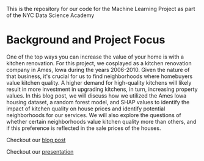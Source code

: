 This is the repository for our code for the Machine Learning Project as part of the NYC Data Science Academy

# Background and Project Focus
One of the top ways you can increase the value of your home is with a kitchen renovation. For this project, we cosplayed as a kitchen renovation company in Ames, Iowa during the years 2006-2010. Given the nature of that business, it's crucial for us to find neighborhoods where homebuyers value kitchen quality. A higher demand for high-quality kitchens will likely result in more investment in upgrading kitchens, in turn, increasing property values. In this blog post, we will discuss how we utilized the Ames Iowa housing dataset, a random forest model, and SHAP values to identify the impact of kitchen quality on house prices and identify potential neighborhoods for our services. We will also explore the questions of whether certain neighborhoods value kitchen quality more than others, and if this preference is reflected in the sale prices of the houses.

Checkout our [blog post]()

Checkout our [presentation](https://www.youtube.com/watch?v=3KiVQZ9vOIs&ab_channel=CourseCourse) 